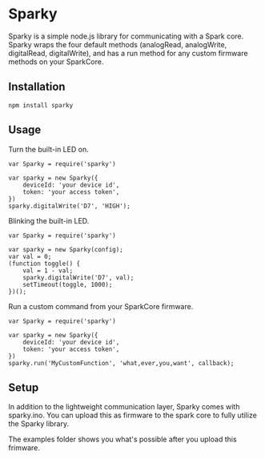 Sparky
=============================
Sparky is a simple node.js library for communicating with a Spark core. Sparky wraps the four default methods (analogRead, analogWrite, digitalRead, digitalWrite), and has a run method for any custom firmware methods on your SparkCore.

Installation
-----------------------------
```
npm install sparky
```

Usage
-----------------------------
Turn the built-in LED on.

```
var Sparky = require('sparky')

var sparky = new Sparky({
	deviceId: 'your device id',
	token: 'your access token',
})
sparky.digitalWrite('D7', 'HIGH');
```

Blinking the built-in LED.

```
var Sparky = require('sparky')

var sparky = new Sparky(config);
var val = 0;
(function toggle() {
	val = 1 - val;
	sparky.digitalWrite('D7', val);
	setTimeout(toggle, 1000);
})();
```

Run a custom command from your SparkCore firmware.
```
var Sparky = require('sparky')

var sparky = new Sparky({
	deviceId: 'your device id',
	token: 'your access token',
})
sparky.run('MyCustomFunction', 'what,ever,you,want', callback);
```

Setup
-----------------------------
In addition to the lightweight communication layer, Sparky comes with sparky.ino. You can upload this as firmware to the spark core to fully utilize the Sparky library.

The examples folder shows you what's possible after you upload this frimware.
